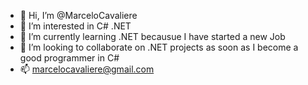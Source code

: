 - 👋 Hi, I’m @MarceloCavaliere
- 👀 I’m interested in C# .NET
- 🌱 I’m currently learning .NET becausue I have started a new Job 
- 💞️ I’m looking to collaborate on .NET projects as soon as I become a good programmer in C#
- 📫 marcelocavaliere@gmail.com

<!---
MarceloCavaliere/MarceloCavaliere is a ✨ special ✨ repository because its `README.md` (this file) appears on your GitHub profile.
You can click the Preview link to take a look at your changes.
--->
